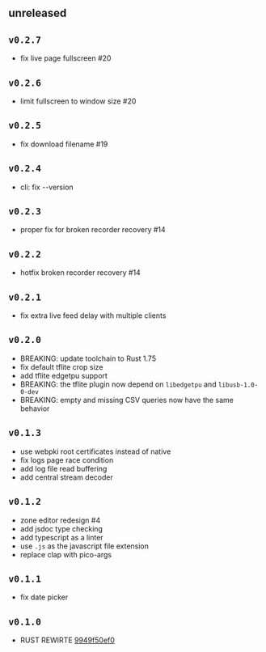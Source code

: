 ## unreleased

## `v0.2.7`

-   fix live page fullscreen #20

## `v0.2.6`

-   limit fullscreen to window size #20

## `v0.2.5`

-   fix download filename #19

## `v0.2.4`

-   cli: fix --version

## `v0.2.3`

-   proper fix for broken recorder recovery #14

## `v0.2.2`

-   hotfix broken recorder recovery #14

## `v0.2.1`

-   fix extra live feed delay with multiple clients

## `v0.2.0`

-   BREAKING: update toolchain to Rust 1.75
-   fix default tflite crop size
-   add tflite edgetpu support
-   BREAKING: the tflite plugin now depend on `libedgetpu` and `libusb-1.0-0-dev`
-   BREAKING: empty and missing CSV queries now have the same behavior

## `v0.1.3`

-   use webpki root certificates instead of native
-   fix logs page race condition
-   add log file read buffering
-   add central stream decoder

## `v0.1.2`

-   zone editor redesign #4
-   add jsdoc type checking
-   add typescript as a linter
-   use `.js` as the javascript file extension
-   replace clap with pico-args

## `v0.1.1`

-   fix date picker

## `v0.1.0`

-   RUST REWIRTE [9949f50ef0](https://codeberg.org/SentryShot/sentryshot/commit/9949f50ef058501d0c69b54a59c447498d80f119)
